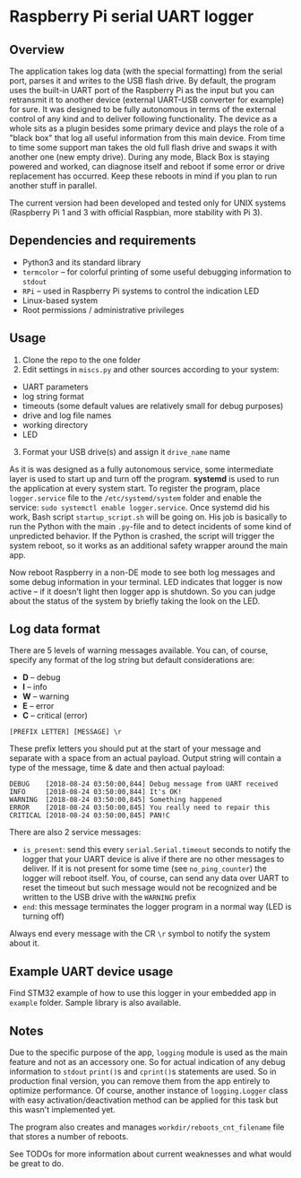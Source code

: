 # Raspberry Pi serial UART logger

## Overview
The application takes log data (with the special formatting) from the serial port, parses it and writes to the USB flash drive. By default, the program uses the built-in UART port of the Raspberry Pi as the input but you can retransmit it to another device (external UART-USB converter for example) for sure. It was designed to be fully autonomous in terms of the external control of any kind and to deliver following functionality. The device as a whole sits as a plugin besides some primary device and plays the role of a "black box" that log all useful information from this main device. From time to time some support man takes the old full flash drive and swaps it with another one (new empty drive). During any mode, Black Box is staying powered and worked, can diagnose itself and reboot if some error or drive replacement has occurred. Keep these reboots in mind if you plan to run another stuff in parallel.

The current version had been developed and tested only for UNIX systems (Raspberry Pi 1 and 3 with official Raspbian, more stability with Pi 3).

## Dependencies and requirements
 - Python3 and its standard library
 - `termcolor` – for colorful printing of some useful debugging information to `stdout`
 - `RPi` – used in Raspberry Pi systems to control the indication LED
 - Linux-based system
 - Root permissions / administrative privileges

## Usage
 1. Clone the repo to the one folder
 2. Edit settings in `miscs.py` and other sources according to your system:
  - UART parameters
  - log string format
  - timeouts (some default values are relatively small for debug purposes)
  - drive and log file names
  - working directory
  - LED
 3. Format your USB drive(s) and assign it `drive_name` name

As it is was designed as a fully autonomous service, some intermediate layer is used to start up and turn off the program. **systemd** is used to run the application at every system start. To register the program, place `logger.service` file to the `/etc/systemd/system` folder and enable the service: `sudo systemctl enable logger.service`. Once systemd did his work, Bash script `startup_script.sh` will be going on. His job is basically to run the Python with the main `.py`-file and to detect incidents of some kind of unpredicted behavior. If the Python is crashed, the script will trigger the system reboot, so it works as an additional safety wrapper around the main app.

Now reboot Raspberry in a non-DE mode to see both log messages and some debug information in your terminal. LED indicates that logger is now active – if it doesn't light then logger app is shutdown. So you can judge about the status of the system by briefly taking the look on the LED.

## Log data format
There are 5 levels of warning messages available. You can, of course, specify any format of the log string but default considerations are:
 - **D** – debug
 - **I** – info
 - **W** – warning
 - **E** – error
 - **C** – critical (error)

`[PREFIX LETTER] [MESSAGE] \r`

These prefix letters you should put at the start of your message and separate with a space from an actual payload. Output string will contain a type of the message, time & date and then actual payload:
```plain
DEBUG    [2018-08-24 03:50:00,844] Debug message from UART received
INFO     [2018-08-24 03:50:00,844] It's OK!
WARNING  [2018-08-24 03:50:00,845] Something happened
ERROR    [2018-08-24 03:50:00,845] You really need to repair this
CRITICAL [2018-08-24 03:50:00,845] PAN!C
```

There are also 2 service messages:
 - `is_present`: send this every `serial.Serial.timeout` seconds to notify the logger that your UART device is alive if there are no other messages to deliver. If it is not present for some time (see `no_ping_counter`) the logger will reboot itself. You, of course, can send any data over UART to reset the timeout but such message would not be recognized and be written to the USB drive with the `WARNING` prefix
 - `end`: this message terminates the logger program in a normal way (LED is turning off)

Always end every message with the CR `\r` symbol to notify the system about it.

## Example UART device usage
Find STM32 example of how to use this logger in your embedded app in `example` folder. Sample library is also available.

## Notes
Due to the specific purpose of the app, `logging` module is used as the main feature and not as an accessory one. So for actual indication of any debug information to `stdout` `print()`s and `cprint()`s statements are used. So in production final version, you can remove them from the app entirely to optimize performance. Of course, another instance of `logging.Logger` class with easy activation/deactivation method can be applied for this task but this wasn't implemented yet.

The program also creates and manages `workdir/reboots_cnt_filename` file that stores a number of reboots.

See TODOs for more information about current weaknesses and what would be great to do.
